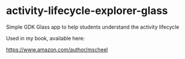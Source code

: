 activity-lifecycle-explorer-glass
=================================

Simple GDK Glass app to help students understand the activity lifecycle

Used in my book, available here:

https://www.amazon.com/author/mscheel
